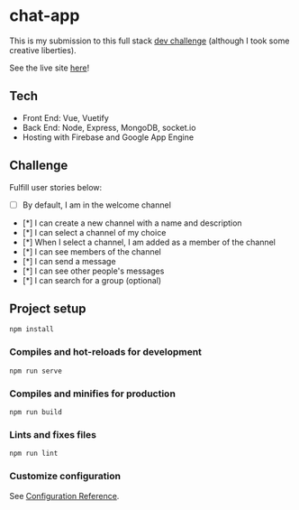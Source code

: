 # chat-app

This is my submission to this full stack [dev challenge](https://devchallenges.io/challenges/UgCqszKR7Q7oqb4kRfI0) (although I took some creative liberties).

See the live site [here](https://chat-app-7c403.web.app/)!

## Tech

* Front End: Vue, Vuetify
* Back End: Node, Express, MongoDB, socket.io
* Hosting with Firebase and Google App Engine

## Challenge

Fulfill user stories below:

- [ ] By default, I am in the welcome channel
- [*] I can create a new channel with a name and description
- [*] I can select a channel of my choice
- [*] When I select a channel, I am added as a member of the channel
- [*] I can see members of the channel
- [*] I can send a message
- [*] I can see other people's messages
- [*] I can search for a group (optional)


## Project setup
```
npm install
```

### Compiles and hot-reloads for development
```
npm run serve
```

### Compiles and minifies for production
```
npm run build
```

### Lints and fixes files
```
npm run lint
```

### Customize configuration
See [Configuration Reference](https://cli.vuejs.org/config/).
